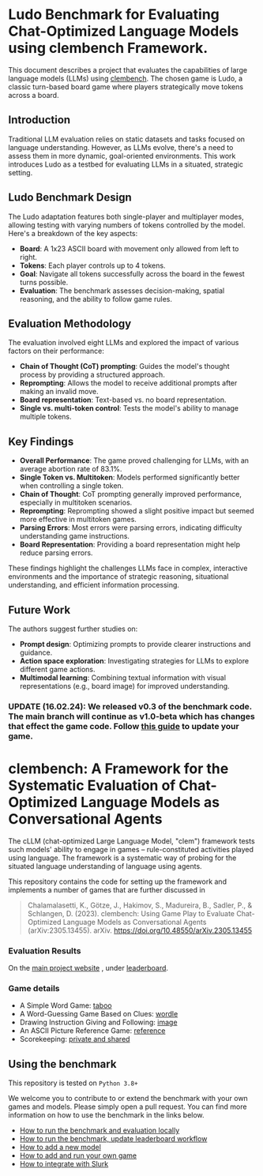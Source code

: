 # Ludo Benchmark for Evaluating Chat-Optimized Language Models using clembench Framework.

This document describes a project that evaluates the capabilities of large language models (LLMs) using [clembench](https://clembench.github.io). The chosen game is Ludo, a classic turn-based board game where players strategically move tokens across a board.

## Introduction

Traditional LLM evaluation relies on static datasets and tasks focused on language understanding. However, as LLMs evolve, there's a need to assess them in more dynamic, goal-oriented environments. This work introduces Ludo as a testbed for evaluating LLMs in a situated, strategic setting.

## Ludo Benchmark Design

The Ludo adaptation features both single-player and multiplayer modes, allowing testing with varying numbers of tokens controlled by the model. Here's a breakdown of the key aspects:

- **Board**: A 1x23 ASCII board with movement only allowed from left to right.
- **Tokens**: Each player controls up to 4 tokens.
- **Goal**: Navigate all tokens successfully across the board in the fewest turns possible.
- **Evaluation**: The benchmark assesses decision-making, spatial reasoning, and the ability to follow game rules.

## Evaluation Methodology

The evaluation involved eight LLMs and explored the impact of various factors on their performance:

- **Chain of Thought (CoT) prompting**: Guides the model's thought process by providing a structured approach.
- **Reprompting**: Allows the model to receive additional prompts after making an invalid move.
- **Board representation**: Text-based vs. no board representation.
- **Single vs. multi-token control**: Tests the model's ability to manage multiple tokens.

## Key Findings

- **Overall Performance**: The game proved challenging for LLMs, with an average abortion rate of 83.1%.
- **Single Token vs. Multitoken**: Models performed significantly better when controlling a single token.
- **Chain of Thought**: CoT prompting generally improved performance, especially in multitoken scenarios.
- **Reprompting**: Reprompting showed a slight positive impact but seemed more effective in multitoken games.
- **Parsing Errors**: Most errors were parsing errors, indicating difficulty understanding game instructions.
- **Board Representation**: Providing a board representation might help reduce parsing errors.

These findings highlight the challenges LLMs face in complex, interactive environments and the importance of strategic reasoning, situational understanding, and efficient information processing.

## Future Work

The authors suggest further studies on:

- **Prompt design**: Optimizing prompts to provide clearer instructions and guidance.
- **Action space exploration**: Investigating strategies for LLMs to explore different game actions.
- **Multimodal learning**: Combining textual information with visual representations (e.g., board image) for improved understanding.




### UPDATE (16.02.24): We released v0.3 of the benchmark code. The main branch will continue as v1.0-beta which has changes that effect the game code. Follow [this guide](docs/howto_update_to_v1.md) to update your game.

# clembench: A Framework for the Systematic Evaluation of Chat-Optimized Language Models as Conversational Agents

The cLLM (chat-optimized Large Language Model, "clem") framework tests such models' ability to engage in games – rule-constituted activities played using language.
The framework is a systematic way of probing for the situated language understanding of language using agents.

This repository contains the code for setting up the framework and implements a number of games that are further discussed in 

> Chalamalasetti, K., Götze, J., Hakimov, S., Madureira, B., Sadler, P., & Schlangen, D. (2023). clembench: Using Game Play to Evaluate Chat-Optimized Language Models as Conversational Agents (arXiv:2305.13455). arXiv. https://doi.org/10.48550/arXiv.2305.13455

### Evaluation Results

On the [main project website](https://clembench.github.io) , under [leaderboard](https://clembench.github.io/leaderboard.html).

### Game details

- A Simple Word Game: [taboo](docs/taboo.md)
- A Word-Guessing Game Based on Clues: [wordle](docs/wordle.md)
- Drawing Instruction Giving and Following: [image](docs/image.md)
- An ASCII Picture Reference Game: [reference](docs/reference.md)
- Scorekeeping: [private and shared](docs/privateshared.md)

## Using the benchmark

This repository is tested on `Python 3.8+`

We welcome you to contribute to or extend the benchmark with your own games and models. 
Please simply open a pull request. You can find more information on how to use the benchmark in the links below.

- [How to run the benchmark and evaluation locally](docs/howto_run_benchmark.md)
- [How to run the benchmark, update leaderboard workflow](docs/howto_benchmark_workflow.md)
- [How to add a new model](docs/howto_add_models.md)
- [How to add and run your own game](docs/howto_add_games.md)
- [How to integrate with Slurk](docs/howto_slurk.md)
